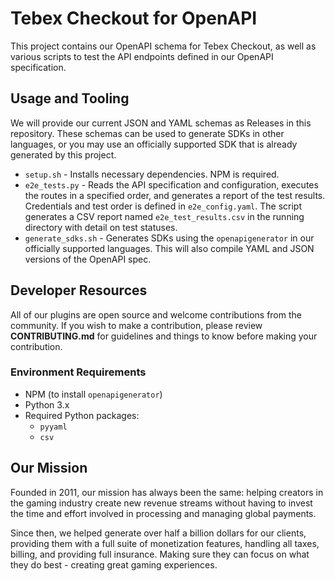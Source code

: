 # Tebex Checkout for OpenAPI

This project contains our OpenAPI schema for Tebex Checkout, as well as various scripts to test the API endpoints defined in our OpenAPI specification. 

## Usage and Tooling

We will provide our current JSON and YAML schemas as Releases in this repository. These schemas can be used to generate SDKs in other languages, or you may use an officially supported SDK that is already generated by this project.

- `setup.sh` - Installs necessary dependencies. NPM is required.
- `e2e_tests.py` - Reads the API specification and configuration, executes the routes in a specified order, and generates a report of the test results. Credentials and test order is defined in `e2e_config.yaml`. The script generates a CSV report named `e2e_test_results.csv` in the running directory with detail on test statuses.
- `generate_sdks.sh` - Generates SDKs using the `openapigenerator` in our officially supported languages. This will also compile YAML and JSON versions of the OpenAPI spec.

## Developer Resources
All of our plugins are open source and welcome contributions from the community. If you wish to make a contribution, please review **CONTRIBUTING.md** for guidelines
and things to know before making your contribution.

### Environment Requirements
- NPM (to install `openapigenerator`)
- Python 3.x
- Required Python packages:
  - `pyyaml`
  - `csv`

## Our Mission
Founded in 2011, our mission has always been the same: helping creators in the gaming industry create new revenue streams without having to invest the time and effort involved in processing and managing global payments.

Since then, we helped generate over half a billion dollars for our clients, providing them with a full suite of monetization features, handling all taxes, billing, and providing full insurance. Making sure they can focus on what they do best - creating great gaming experiences.